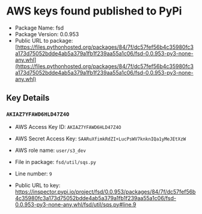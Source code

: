 # AWS keys found published to PyPi

* Package Name: fsd
* Package Version: 0.0.953
* Public URL to package: [https://files.pythonhosted.org/packages/84/7f/dc57fef56b4c35980fc3a173d75052bdde4ab5a379a1fb1f239aa55a1c06/fsd-0.0.953-py3-none-any.whl](https://files.pythonhosted.org/packages/84/7f/dc57fef56b4c35980fc3a173d75052bdde4ab5a379a1fb1f239aa55a1c06/fsd-0.0.953-py3-none-any.whl)

## Key Details

### `AKIAZ7YFAWD6HLD47Z4O`

* AWS Access Key ID: `AKIAZ7YFAWD6HLD47Z4O`
* AWS Secret Access Key: `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` 
* AWS role name: `user/s3_dev`
* File in package: `fsd/util/sqs.py`
* Line number: `9`

* Public URL to key: https://inspector.pypi.io/project/fsd/0.0.953/packages/84/7f/dc57fef56b4c35980fc3a173d75052bdde4ab5a379a1fb1f239aa55a1c06/fsd-0.0.953-py3-none-any.whl/fsd/util/sqs.py#line.9


